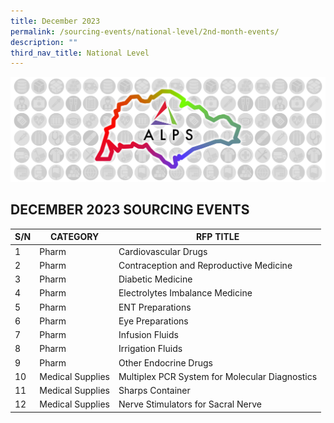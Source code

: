 ```yaml
---
title: December 2023
permalink: /sourcing-events/national-level/2nd-month-events/
description: ""
third_nav_title: National Level
---
```

![](/images/alps_sourcing_events_national_1920x640_clear.png)

## DECEMBER 2023 SOURCING EVENTS

| S/N | CATEGORY | RFP TITLE |
| -------- | -------- | -------- |
| 1 | Pharm | Cardiovascular Drugs |
| 2 | Pharm | Contraception and Reproductive Medicine |
| 3 | Pharm | Diabetic Medicine |
| 4 | Pharm | Electrolytes Imbalance Medicine |
| 5 | Pharm | ENT Preparations |
| 6 | Pharm | Eye Preparations |
| 7 | Pharm | Infusion Fluids |
| 8 | Pharm | Irrigation Fluids |
| 9 | Pharm | Other Endocrine Drugs |
| 10 | Medical Supplies | Multiplex PCR System for Molecular Diagnostics |
| 11 | Medical Supplies | Sharps Container |
| 12 | Medical Supplies | Nerve Stimulators for Sacral Nerve |